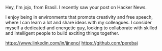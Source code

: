 Hey, I'm jojo, from Brasil. I recently saw your post on Hacker News.

I enjoy being in environments that promote creativity and free speech, where I can learn a lot and share ideas with my colleagues. I consider myself a dedicated and energetic guy, looking to collaborate with skilled and intelligent people to build exciting things together.



https://www.linkedin.com/in/jjneno/
https://github.com/perebaj
